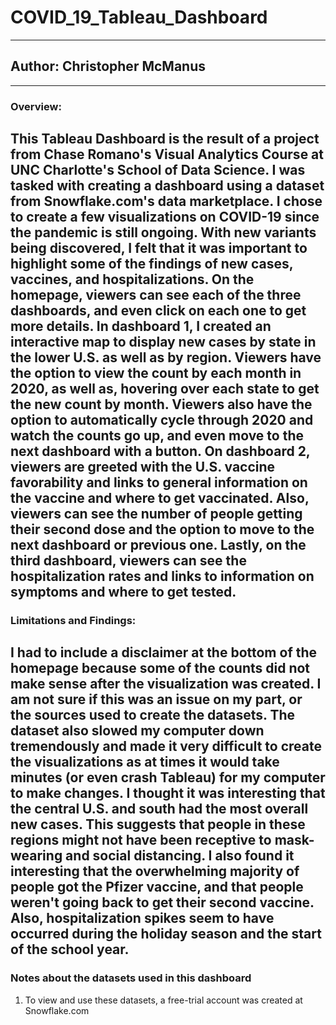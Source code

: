 # COVID_19_Tableau_Dashboard
----
## Author: Christopher McManus
----
### Overview:

This Tableau Dashboard is the result of a project from Chase Romano's Visual Analytics Course at UNC Charlotte's School of Data Science. I was tasked with creating a dashboard using a dataset from Snowflake.com's data marketplace. I chose to create a few visualizations on COVID-19 since the pandemic is still ongoing. With new variants being discovered, I felt that it was important to highlight some of the findings of new cases, vaccines, and hospitalizations. On the homepage, viewers can see each of the three dashboards, and even click on each one to get more details. In dashboard 1, I created an interactive map to display new cases by state in the lower U.S. as well as by region. Viewers have the option to view the count by each month in 2020, as well as, hovering over each state to get the new count by month. Viewers also have the option to automatically cycle through 2020 and watch the counts go up, and even move to the next dashboard with a button. On dashboard 2, viewers are greeted with the U.S. vaccine favorability and links to general information on the vaccine and where to get vaccinated. Also, viewers can see the number of people getting their second dose and the option to move to the next dashboard or previous one. Lastly, on the third dashboard, viewers can see the hospitalization rates and links to information on symptoms and where to get tested.
----
### Limitations and Findings:

I had to include a disclaimer at the bottom of the homepage because some of the counts did not make sense after the visualization was created. I am not sure if this was an issue on my part, or the sources used to create the datasets. The dataset also slowed my computer down tremendously and made it very difficult to create the visualizations as at times it would take minutes (or even crash Tableau) for my computer to make changes. I thought it was interesting that the central U.S. and south had the most overall new cases. This suggests that people in these regions might not have been receptive to mask-wearing and social distancing. I also found it interesting that the overwhelming majority of people got the Pfizer vaccine, and that people weren't going back to get their second vaccine. Also, hospitalization spikes seem to have occurred during the holiday season and the start of the school year. 
----
### Notes about the datasets used in this dashboard 
1. To view and use these datasets, a free-trial account was created at Snowflake.com
